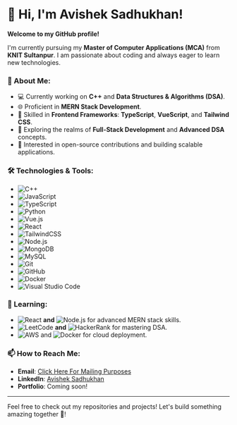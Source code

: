 # 👋 Hi, I'm Avishek Sadhukhan!

**Welcome to my GitHub profile!**

I'm currently pursuing my **Master of Computer Applications (MCA)** from **KNIT Sultanpur**. I am passionate about coding and always eager to learn new technologies.

### 🚀 About Me:
- 💻 Currently working on **C++** and **Data Structures & Algorithms (DSA)**.
- 🌐 Proficient in **MERN Stack Development**.
- 🌟 Skilled in **Frontend Frameworks**: **TypeScript**, **VueScript**, and **Tailwind CSS**.
- 🔭 Exploring the realms of **Full-Stack Development** and **Advanced DSA** concepts.
- 🎯 Interested in open-source contributions and building scalable applications.

### 🛠️ Technologies & Tools:
- ![C++](https://img.shields.io/badge/C++-00599C?style=flat&logo=c%2B%2B&logoColor=white)
- ![JavaScript](https://img.shields.io/badge/JavaScript-323330?style=flat&logo=javascript&logoColor=F7DF1E)
- ![TypeScript](https://img.shields.io/badge/TypeScript-007ACC?style=flat&logo=typescript&logoColor=white)
- ![Python](https://img.shields.io/badge/Python-3776AB?style=flat&logo=python&logoColor=white)
- ![Vue.js](https://img.shields.io/badge/Vue.js-35495E?style=flat&logo=vue.js&logoColor=4FC08D)
- ![React](https://img.shields.io/badge/React-20232A?style=flat&logo=react&logoColor=61DAFB)
- ![TailwindCSS](https://img.shields.io/badge/TailwindCSS-38B2AC?style=flat&logo=tailwind-css&logoColor=white)
- ![Node.js](https://img.shields.io/badge/Node.js-43853D?style=flat&logo=node.js&logoColor=white)
- ![MongoDB](https://img.shields.io/badge/MongoDB-4EA94B?style=flat&logo=mongodb&logoColor=white)
- ![MySQL](https://img.shields.io/badge/MySQL-4479A1?style=flat&logo=mysql&logoColor=white)
- ![Git](https://img.shields.io/badge/Git-F05032?style=flat&logo=git&logoColor=white)
- ![GitHub](https://img.shields.io/badge/GitHub-181717?style=flat&logo=github&logoColor=white)
- ![Docker](https://img.shields.io/badge/Docker-2496ED?style=flat&logo=docker&logoColor=white)
- ![Visual Studio Code](https://img.shields.io/badge/VS%20Code-0078d7?style=flat&logo=visual%20studio%20code&logoColor=white)

### 🌱 Learning:
- ![React](https://img.shields.io/badge/React-20232A?style=flat&logo=react&logoColor=61DAFB) **and** ![Node.js](https://img.shields.io/badge/Node.js-43853D?style=flat&logo=node.js&logoColor=white) for advanced MERN stack skills.
- ![LeetCode](https://img.shields.io/badge/LeetCode-FFA116?style=flat&logo=leetcode&logoColor=white) **and** ![HackerRank](https://img.shields.io/badge/HackerRank-2EC866?style=flat&logo=hackerrank&logoColor=white) for mastering DSA.
- ![AWS](https://img.shields.io/badge/Amazon%20AWS-232F3E?style=flat&logo=amazon-aws&logoColor=white) and ![Docker](https://img.shields.io/badge/Docker-2496ED?style=flat&logo=docker&logoColor=white) for cloud deployment.


### 📫 How to Reach Me:
- **Email**: [Click Here For Mailing Purposes](mailto:avi.codemail@gmail.com)
- **LinkedIn**: [Avishek Sadhukhan](https://www.linkedin.com/in/avishek-sadhukhan-159158314/)
- **Portfolio**: Coming soon!

---

Feel free to check out my repositories and projects! Let's build something amazing together 🚀!
